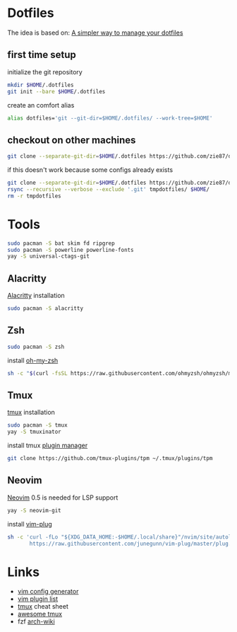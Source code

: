 # Dotfiles

The idea is based on: [A simpler way to manage your dotfiles](https://www.anand-iyer.com/blog/2018/a-simpler-way-to-manage-your-dotfiles.html)


## first time setup

initialize the git repository
```sh
mkdir $HOME/.dotfiles
git init --bare $HOME/.dotfiles
```

create an comfort alias
```sh
alias dotfiles='git --git-dir=$HOME/.dotfiles/ --work-tree=$HOME'
```

## checkout on other machines

```sh
git clone --separate-git-dir=$HOME/.dotfiles https://github.com/zie87/dotfiles.git ~
```

if this doesn't work because some configs already exists
```sh
git clone --separate-git-dir=$HOME/.dotfiles https://github.com/zie87/dotfiles.git tmpdotfiles
rsync --recursive --verbose --exclude '.git' tmpdotfiles/ $HOME/
rm -r tmpdotfiles
```

# Tools

```sh
sudo pacman -S bat skim fd ripgrep
sudo pacman -S powerline powerline-fonts
yay -S universal-ctags-git
```

## Alacritty

[Alacritty](https://github.com/alacritty/alacritty) installation
```sh
sudo pacman -S alacritty
```

## Zsh
```sh
sudo pacman -S zsh
```

install [oh-my-zsh](https://github.com/ohmyzsh/ohmyzsh)
```sh
sh -c "$(curl -fsSL https://raw.githubusercontent.com/ohmyzsh/ohmyzsh/master/tools/install.sh)"
```

## Tmux

[tmux](https://github.com/tmux/tmux/wiki) installation
```sh
sudo pacman -S tmux
yay -S tmuxinator
```

install tmux [plugin manager](https://github.com/tmux-plugins/tpm)
```sh
git clone https://github.com/tmux-plugins/tpm ~/.tmux/plugins/tpm
```

## Neovim

[Neovim](https://neovim.io/) 0.5 is needed for LSP support
```sh
yay -S neovim-git
```

install [vim-plug](https://github.com/junegunn/vim-plug)
```sh
sh -c 'curl -fLo "${XDG_DATA_HOME:-$HOME/.local/share}"/nvim/site/autoload/plug.vim --create-dirs \
       https://raw.githubusercontent.com/junegunn/vim-plug/master/plug.vim'
```

# Links

- [vim config generator](https://vim-bootstrap.com/)
- [vim plugin list](https://vimawesome.com/)
- [tmux](https://tmuxcheatsheet.com/) cheat sheet
- [awesome tmux](https://github.com/rothgar/awesome-tmux)
- fzf [arch-wiki](https://wiki.archlinux.org/index.php/Fzf)